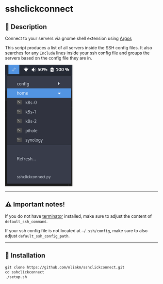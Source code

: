 # sshclickconnect

## :speech_balloon: Description
Connect to your servers via gnome shell extension using [Argos](https://github.com/p-e-w/argos)

This script produces a list of all servers inside the SSH config files.
It also searches for any `Include` lines inside your ssh config file and groups the servers based on the config file they are in.

![Screenshot](sshclickconnect-example.png)

---
## :warning: Important notes! ##

If you do not have [terminator](https://gnome-terminator.org/) installed, make sure to adjust the content of `default_ssh_command`.

If your ssh config file is not located at `~/.ssh/config`, make sure to also adjust `default_ssh_config_path`.

---
## :rocket: Installation
```
git clone https://github.com/nliakm/sshclickconnect.git
cd sshclickconnect
./setup.sh
```


